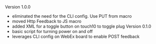 Version 1.0.0
 - eliminated the need for the CLI config. Use PUT from macro
 - moved Http Feedback to JS macro
 - added XML for a toggle button on touch10 to toggle plug
Version 0.1.0
 - basic script for turning power on and off
 - leverages CLI config on WebEx board to enable POST feedback
